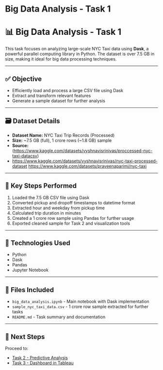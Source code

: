 ﻿# Big Data Analysis - Task 1
# 📊 Big Data Analysis - Task 1

This task focuses on analyzing large-scale NYC Taxi data using **Dask**, a powerful parallel computing library in Python. The dataset is over 7.5 GB in size, making it ideal for big data processing techniques.

---

## ✅ Objective

- Efficiently load and process a large CSV file using Dask
- Extract and transform relevant features
- Generate a sample dataset for further analysis

---

## 🗃️ Dataset Details

- **Dataset Name:** NYC Taxi Trip Records (Processed)
- **Size:** ~7.5 GB (full), 1 crore rows (~1.8 GB) sample
- **Source:** (https://www.kaggle.com/datasets/vyshnavisrinivas/proccessed-nyc-taxi-datacsv)
- https://www.kaggle.com/datasets/vyshnavisrinivas/nyc-taxi-processed-dataset
https://www.kaggle.com/datasets/praveenaparimi/nyc-taxi

---

## 📌 Key Steps Performed

1. Loaded the 7.5 GB CSV file using Dask
2. Converted pickup and dropoff timestamps to datetime format
3. Extracted hour and weekday from pickup time
4. Calculated trip duration in minutes
5. Created a 1 crore row sample using Pandas for further usage
6. Exported cleaned sample for Task 2 and visualization tools

---

## 🧰 Technologies Used

- Python
- Dask
- Pandas
- Jupyter Notebook

---

## 📁 Files Included

- `big_data_analysis.ipynb` - Main notebook with Dask implementation
- `sample_nyc_taxi_data.csv` - 1 crore row sample extracted for further tasks
- `README.md` - Task summary and documentation

---

## 📍 Next Steps

Proceed to:
- [Task 2 - Predictive Analysis](../PredictiveAnalysis_Task2)
- [Task 3 - Dashboard in Tableau](../dashboard_task3)

